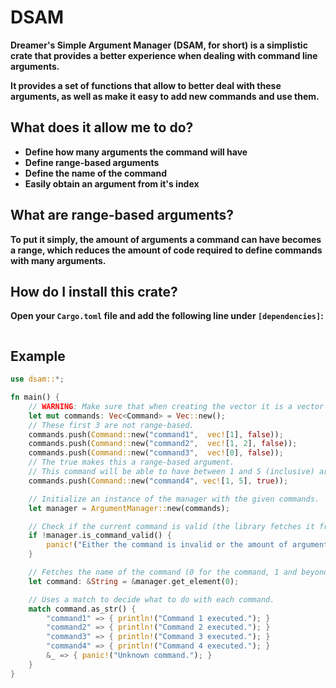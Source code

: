 # DSAM
**Dreamer's Simple Argument Manager (DSAM, for short) is a simplistic crate that provides a better experience when dealing with command line arguments.**

**It provides a set of functions that allow to better deal with these arguments, as well as make it easy to add new commands and use them.**

## What does it allow me to do?
- **Define how many arguments the command will have**
- **Define range-based arguments**
- **Define the name of the command**
- **Easily obtain an argument from it's index**

## What are range-based arguments?
**To put it simply, the amount of arguments a command can have becomes a range, which reduces the amount of code required to define commands with many arguments.**

## How do I install this crate?
**Open your `Cargo.toml` file and add the following line under `[dependencies]`:**
```toml
```

## Example
```rust
use dsam::*;

fn main() {
    // WARNING: Make sure that when creating the vector it is a vector of dsam::Command.
    let mut commands: Vec<Command> = Vec::new();
    // These first 3 are not range-based.
    commands.push(Command::new("command1",  vec![1], false)); 
    commands.push(Command::new("command2",  vec![1, 2], false));
    commands.push(Command::new("command3",  vec![0], false));
    // The true makes this a range-based argument.
    // This command will be able to have between 1 and 5 (inclusive) arguments.
    commands.push(Command::new("command4", vec![1, 5], true));

    // Initialize an instance of the manager with the given commands.
    let manager = ArgumentManager::new(commands);

    // Check if the current command is valid (the library fetches it from std::env::args()), stopping the program if not.
    if !manager.is_command_valid() {
        panic!("Either the command is invalid or the amount of arguments is invalid.");
    }

    // Fetches the name of the command (0 for the command, 1 and beyond for the arguments).
    let command: &String = &manager.get_element(0);

    // Uses a match to decide what to do with each command.
    match command.as_str() {
        "command1" => { println!("Command 1 executed."); }
        "command2" => { println!("Command 2 executed."); }
        "command3" => { println!("Command 3 executed."); }
        "command4" => { println!("Command 4 executed."); }
        &_ => { panic!("Unknown command."); }
    }
}
```
